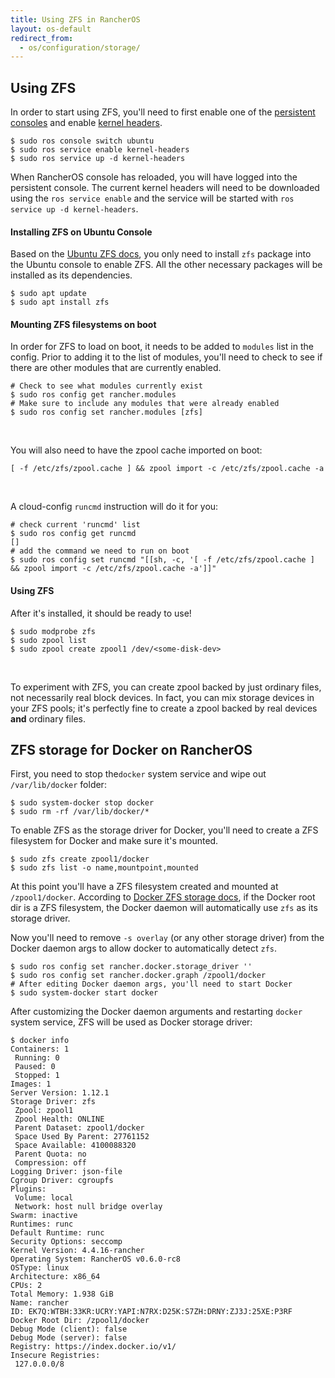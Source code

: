 ```yaml
---
title: Using ZFS in RancherOS
layout: os-default
redirect_from:
  - os/configuration/storage/
---
```


## Using ZFS

In order to start using ZFS, you'll need to first enable one of the [persistent consoles]({{site.baseurl}}/os/configuration/custom-console/#console-persistence) and enable [kernel headers]({{site.baseurl}}/os/configuration/kernel-modules-kernel-headers/).

```
$ sudo ros console switch ubuntu
$ sudo ros service enable kernel-headers
$ sudo ros service up -d kernel-headers
```

When RancherOS console has reloaded, you will have logged into the persistent console. The current kernel headers will need to be downloaded using the `ros service enable` and the service will be started with `ros service up -d kernel-headers`.

#### Installing ZFS on Ubuntu Console

Based on the [Ubuntu ZFS docs](https://wiki.ubuntu.com/Kernel/Reference/ZFS), you only need to install `zfs` package into the Ubuntu console to enable ZFS. All the other necessary packages will be installed as its dependencies.

```
$ sudo apt update
$ sudo apt install zfs
```

#### Mounting ZFS filesystems on boot

In order for ZFS to load on boot, it needs to be added to `modules` list in the config. Prior to adding it to the list of modules, you'll need to check to see if there are other modules that are currently enabled.

```
# Check to see what modules currently exist
$ sudo ros config get rancher.modules
# Make sure to include any modules that were already enabled
$ sudo ros config set rancher.modules [zfs]
```

<br>

You will also need to have the zpool cache imported on boot:

```
[ -f /etc/zfs/zpool.cache ] && zpool import -c /etc/zfs/zpool.cache -a
```

<br>

A cloud-config `runcmd` instruction will do it for you:

```
# check current 'runcmd' list
$ sudo ros config get runcmd
[]
# add the command we need to run on boot
$ sudo ros config set runcmd "[[sh, -c, '[ -f /etc/zfs/zpool.cache ] && zpool import -c /etc/zfs/zpool.cache -a']]"
```

#### Using ZFS

After it's installed, it should be ready to use!

```
$ sudo modprobe zfs
$ sudo zpool list
$ sudo zpool create zpool1 /dev/<some-disk-dev>
```

<br>

To experiment with ZFS, you can create zpool backed by just ordinary files, not necessarily real block devices. In fact, you can mix storage devices in your ZFS pools; it's perfectly fine to create a zpool backed by real devices **and** ordinary files.

## ZFS storage for Docker on RancherOS

First, you need to stop  the`docker` system service and wipe out `/var/lib/docker` folder:

```
$ sudo system-docker stop docker
$ sudo rm -rf /var/lib/docker/*
```

To enable ZFS as the storage driver for Docker, you'll need to create a ZFS filesystem for Docker and make sure it's mounted.

```
$ sudo zfs create zpool1/docker
$ sudo zfs list -o name,mountpoint,mounted
```

At this point you'll have a ZFS filesystem created and mounted at `/zpool1/docker`. According to [Docker ZFS storage docs](https://docs.docker.com/engine/userguide/storagedriver/zfs-driver/), if the Docker root dir is a ZFS filesystem, the Docker daemon will automatically use `zfs` as its storage driver.

Now you'll need to remove `-s overlay` (or any other storage driver) from the Docker daemon args to allow docker to automatically detect `zfs`.

```
$ sudo ros config set rancher.docker.storage_driver ''
$ sudo ros config set rancher.docker.graph /zpool1/docker
# After editing Docker daemon args, you'll need to start Docker
$ sudo system-docker start docker
```

After customizing the Docker daemon arguments and restarting `docker` system service, ZFS will be used as Docker storage driver:

```
$ docker info
Containers: 1
 Running: 0
 Paused: 0
 Stopped: 1
Images: 1
Server Version: 1.12.1
Storage Driver: zfs
 Zpool: zpool1
 Zpool Health: ONLINE
 Parent Dataset: zpool1/docker
 Space Used By Parent: 27761152
 Space Available: 4100088320
 Parent Quota: no
 Compression: off
Logging Driver: json-file
Cgroup Driver: cgroupfs
Plugins:
 Volume: local
 Network: host null bridge overlay
Swarm: inactive
Runtimes: runc
Default Runtime: runc
Security Options: seccomp
Kernel Version: 4.4.16-rancher
Operating System: RancherOS v0.6.0-rc8
OSType: linux
Architecture: x86_64
CPUs: 2
Total Memory: 1.938 GiB
Name: rancher
ID: EK7Q:WTBH:33KR:UCRY:YAPI:N7RX:D25K:S7ZH:DRNY:ZJ3J:25XE:P3RF
Docker Root Dir: /zpool1/docker
Debug Mode (client): false
Debug Mode (server): false
Registry: https://index.docker.io/v1/
Insecure Registries:
 127.0.0.0/8
```
